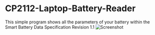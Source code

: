 # CP2112-Laptop-Battery-Reader
This simple program shows all the parameters of your battery within the Smart Battery Data Specification Revision 1.1
![Screenshot](https://user-images.githubusercontent.com/17345244/148661589-7d64b022-5c16-4cd5-8fc0-1e56cbf41381.jpg)

